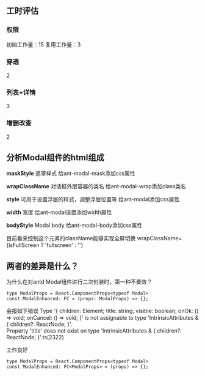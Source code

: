 
## 工时评估

### 权限
初始工作量：15
复用工作量：3

###

### 穿透
2

### 列表+详情
3

### 增删改查
2


## 分析Modal组件的html组成
**maskStyle**
遮罩样式
给ant-modal-mask添加css属性

**wrapClassName**
对话框外层容器的类名
给ant-modal-wrap添加class类名

**style**
可用于设置浮层的样式，调整浮层位置等
给ant-modal添加css属性

**width**
宽度
给ant-modal设置添加width属性

**bodyStyle**
Modal body
给ant-modal-body添加css属性

目前看来控制这个元素的className能够实现全屏切换
wrapClassName={isFullScreen ? 'fullscreen' : ''}

## 两者的差异是什么？
为什么在对antd Modal组件进行二次封装时，第一种不奏效？
```tsx
type ModalProps = React.ComponentProps<typeof Modal>
const ModalEnhanced: FC = (props: ModalProps) => {};
```
会报如下错误
Type '{ children: Element; title: string; visible: boolean; onOk: () => void; onCancel: () => void; }' is not assignable to type 'IntrinsicAttributes & { children?: ReactNode; }'.  
Property 'title' does not exist on type 'IntrinsicAttributes & { children?: ReactNode; }'.ts(2322)

工作良好
```
type ModalProps = React.ComponentProps<typeof Modal>
const ModalEnhanced: FC<ModalProps> = (props) => {};
```

<!--stackedit_data:
eyJoaXN0b3J5IjpbNTA3MjIwMjAyLC02Nzg5OTg2MDEsLTE1ND
M5Mjc5MSwtMTMxNTU5NTQ1NCwtMjQwNzY1NjI4LC00NzgyOTA3
NzAsMTg4ODk2MjI2OCw4MDM5MDMwOTAsMTk2NjgzNTk4NSwtMz
E5MjY0MjI3LDE5OTU2NTQzNTEsLTE3NzU0NzY4MzldfQ==
-->